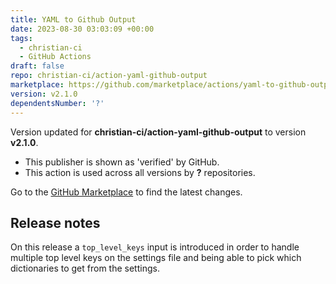 ```yaml
---
title: YAML to Github Output
date: 2023-08-30 03:03:09 +00:00
tags:
  - christian-ci
  - GitHub Actions
draft: false
repo: christian-ci/action-yaml-github-output
marketplace: https://github.com/marketplace/actions/yaml-to-github-output
version: v2.1.0
dependentsNumber: '?'
---
```



Version updated for **christian-ci/action-yaml-github-output** to version **v2.1.0**.
- This publisher is shown as 'verified' by GitHub.
- This action is used across all versions by **?** repositories.

Go to the [GitHub Marketplace](https://github.com/marketplace/actions/yaml-to-github-output) to find the latest changes.

## Release notes

On this release a `top_level_keys` input is introduced in order to handle multiple top level keys on the settings file and being able to pick which dictionaries to get from the settings. 

